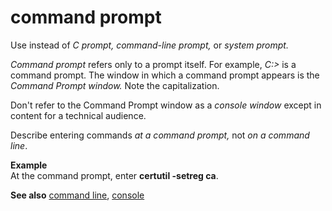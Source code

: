 # command prompt

Use instead of *C prompt, command-line prompt,* or *system prompt.*

*Command prompt* refers only to a prompt itself. For example, *C:>* is a command prompt. The window in which a command prompt appears is the *Command Prompt window.* Note the capitalization.

Don't refer to the Command Prompt window as a *console window* except in content for a technical audience.

Describe entering commands *at a command prompt,* not *on a command line*.

**Example**  
At the command prompt, enter **certutil -setreg ca**.

**See also**  [command line](../c/command-line.md), [console](../c/console.md)

